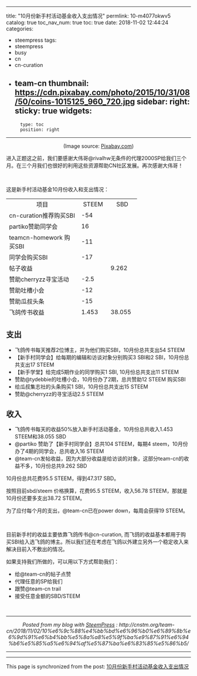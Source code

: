 
---
title: "10月份新手村活动基金收入支出情况"
permlink: 10-m4077okwv5
catalog: true
toc_nav_num: true
toc: true
date: 2018-11-02 12:44:24
categories:
- steempress
tags:
- steempress
- busy
- cn
- cn-curation
- team-cn
thumbnail: https://cdn.pixabay.com/photo/2015/10/31/08/50/coins-1015125_960_720.jpg
sidebar:
    right:
        sticky: true
widgets:
    -
        type: toc
        position: right
---


<center><img class="aligncenter" src="https://cdn.pixabay.com/photo/2015/10/31/08/50/coins-1015125_960_720.jpg" alt="" /><br/>
(Image source: <a href="https://cdn.pixabay.com/photo/2015/10/31/08/50/coins-1015125_960_720.jpg">Pixabay.com</a>)</p></center>
进入正题这之前，我们要感谢大伟哥@rivalhw无条件的代理2000SP给我们三个月。在三个月我们也很好的利用这些资源帮助CN社区发展。再次感谢大伟哥！

&nbsp;

这是新手村活动基金10月份收入和支出情况：
<table style="height: 325px" width="474">
<tbody>
<tr>
<td style="text-align: center" width="181">项目</td>
<td style="text-align: center" width="64">STEEM</td>
<td style="text-align: center" width="64">SBD</td>
</tr>
<tr>
<td>cn-curation推荐购买SBI</td>
<td>-54</td>
<td></td>
</tr>
<tr>
<td>partiko赞助同学会</td>
<td>16</td>
<td></td>
</tr>
<tr>
<td>teamcn-homework 购买SBI</td>
<td>-11</td>
<td></td>
</tr>
<tr>
<td>同学会购买SBI</td>
<td>-17</td>
<td></td>
</tr>
<tr>
<td>帖子收益</td>
<td></td>
<td>9.262</td>
</tr>
<tr>
<td>赞助cherryzz寻宝活动</td>
<td>-2.5</td>
<td></td>
</tr>
<tr>
<td>赞助吐槽小会</td>
<td>-12</td>
<td></td>
</tr>
<tr>
<td>赞助瓜叔头条</td>
<td>-15</td>
<td></td>
</tr>
<tr>
<td>飞鸽传书收益</td>
<td>1.453</td>
<td>38.055</td>
</tr>
</tbody>
</table>
<h3></h3>
<h2>支出</h2>
<ul>
 <li>飞鸽传书每天推荐2位博主，并为他们购买SBI，10月份总共支出54 STEEM</li>
 <li>【新手村同学会】给每期的编辑和访谈对象分别购买3 SBI和2 SBI，10月份总共支出17 STEEM</li>
 <li>【新手学堂】给完成5期作业的同学购买1 SBI, 10月份总共支出11 STEEM</li>
 <li>赞助@tydebbie的吐槽小会，10月份办了2期，总共赞助12 STEEM 购买SBI</li>
 <li>给瓜叔集志社的头条购买1 SBI，10月份总共支出15 STEEM</li>
 <li>赞助@cherryzz的寻宝活动2.5 STEEM</li>
</ul>
<h2>收入</h2>
<ul>
 <li>飞鸽传书每天的收益50%放入新手村活动基金，10月份总共收入1.453 STEEM和38.055 SBD</li>
 <li>@partiko 赞助了【新手村同学会】总共104 STEEM，每期4 steem，10月份办了4期的同学会，总共收入16 STEEM</li>
 <li>@team-cn发帖收益，因为大部分收益是给访谈的对象，这部分team-cn的收益不多，10月份总共9.262 SBD</li>
</ul>
10月份总共花费95.5 STEEM，得到47.317 SBD。

按照目前sbd/steem 价格换算，花费95.5 STEEM，收入56.78 STEEM，那就是10月份还要多支出38.72 STEEM。

为了应付每个月的支出，@team-cn已在power down，每周会获得19 STEEM。

&nbsp;

目前新手村的收益主要依靠飞鸽传书@cn-curation, 而飞鸽的收益基本都用于购买SBI给入选飞鸽的博主。所以我们还在考虑在飞鸽以外建立另外一个稳定收入来解决目前入不敷出的情况。

如果支持我们所做的，可以用以下方式帮助我们：
<ul>
 <li>给@team-cn的帖子点赞</li>
 <li>代理任意的SP给我们</li>
 <li>跟赞@team-cn trail</li>
 <li>接受任意金额的SBD/STEEM</li>
</ul> <br /><center><hr/><em>Posted from my blog with <a href='https://wordpress.org/plugins/steempress/'>SteemPress</a> : http://cnstm.org/team-cn/2018/11/02/10%e6%9c%88%e4%bb%bd%e6%96%b0%e6%89%8b%e6%9d%91%e6%b4%bb%e5%8a%a8%e5%9f%ba%e9%87%91%e6%94%b6%e5%85%a5%e6%94%af%e5%87%ba%e6%83%85%e5%86%b5/ </em><hr/></center> 

- - -

This page is synchronized from the post: [10月份新手村活动基金收入支出情况](https://steemit.com/@team-cn/10-m4077okwv5)
